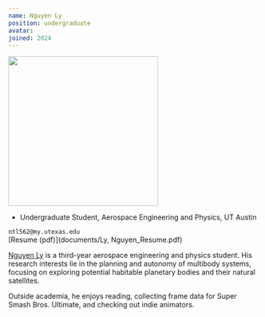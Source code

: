 ```yaml
---
name: Nguyen Ly
position: undergraduate
avatar:
joined: 2024
---
```


<img width="300" src="{{site.baseurl}}/images/people/{{page.avatar}}" data-action="zoom">

- Undergraduate Student, Aerospace Engineering and Physics, UT Austin<br>

<i class="fa fa-envelope-o"></i> `ntl562@my.utexas.edu`<br>
<i class="fa fa-newspaper-o"></i> [Resume (pdf)](documents/Ly, Nguyen_Resume.pdf)<br>

[Nguyen Ly](https://www.linkedin.com/in/ngly712/) is a third-year aerospace engineering and physics student. His research interests lie in the planning and autonomy of multibody systems, focusing on exploring potential habitable planetary bodies and their natural satellites.

Outside academia, he enjoys reading, collecting frame data for Super Smash Bros. Ultimate, and checking out indie animators.
